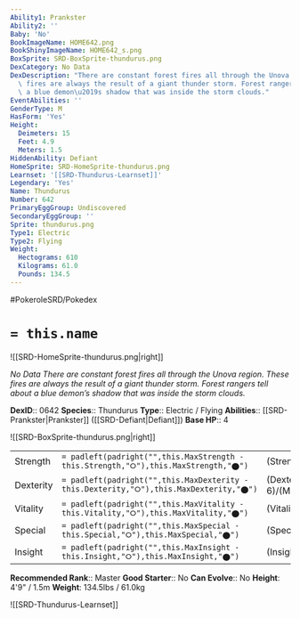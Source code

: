 ```yaml
---
Ability1: Prankster
Ability2: ''
Baby: 'No'
BookImageName: HOME642.png
BookShinyImageName: HOME642_s.png
BoxSprite: SRD-BoxSprite-thundurus.png
DexCategory: No Data
DexDescription: "There are constant forest fires all through the Unova region. These\
  \ fires are always the result of a giant thunder storm. Forest rangers tell about\
  \ a blue demon\u2019s shadow that was inside the storm clouds."
EventAbilities: ''
GenderType: M
HasForm: 'Yes'
Height:
  Deimeters: 15
  Feet: 4.9
  Meters: 1.5
HiddenAbility: Defiant
HomeSprite: SRD-HomeSprite-thundurus.png
Learnset: '[[SRD-Thundurus-Learnset]]'
Legendary: 'Yes'
Name: Thundurus
Number: 642
PrimaryEggGroup: Undiscovered
SecondaryEggGroup: ''
Sprite: thundurus.png
Type1: Electric
Type2: Flying
Weight:
  Hectograms: 610
  Kilograms: 61.0
  Pounds: 134.5
---
```


#PokeroleSRD/Pokedex

# `= this.name`

![[SRD-HomeSprite-thundurus.png|right]]

*No Data*
*There are constant forest fires all through the Unova region. These fires are always the result of a giant thunder storm. Forest rangers tell about a blue demon’s shadow that was inside the storm clouds.*

**DexID**:: 0642
**Species**:: Thundurus
**Type**:: Electric / Flying
**Abilities**:: [[SRD-Prankster|Prankster]] ([[SRD-Defiant|Defiant]])
**Base HP**:: 4

![[SRD-BoxSprite-thundurus.png|right]]

|           |                                                                                        |                                          |
| --------- | -------------------------------------------------------------------------------------- | ---------------------------------------- |
| Strength  | `= padleft(padright("",this.MaxStrength - this.Strength,"⭘"),this.MaxStrength,"⬤")`    | (Strength::6)/(MaxStrength::6)   |
| Dexterity | `= padleft(padright("",this.MaxDexterity - this.Dexterity,"⭘"),this.MaxDexterity,"⬤")` | (Dexterity:: 6)/(MaxDexterity::6) |
| Vitality  | `= padleft(padright("",this.MaxVitality - this.Vitality,"⭘"),this.MaxVitality,"⬤")`    | (Vitality::5)/(MaxVitality::5)   |
| Special   | `= padleft(padright("",this.MaxSpecial - this.Special,"⭘"),this.MaxSpecial,"⬤")`       | (Special::7)/(MaxSpecial::7)     |
| Insight   | `= padleft(padright("",this.MaxInsight - this.Insight,"⭘"),this.MaxInsight,"⬤")`       | (Insight::5)/(MaxInsight::5)     |

**Recommended Rank**:: Master
**Good Starter**:: No
**Can Evolve**:: No
**Height**: 4'9" / 1.5m
**Weight**: 134.5lbs / 61.0kg

![[SRD-Thundurus-Learnset]]